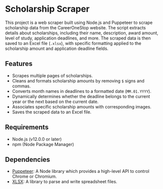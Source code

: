 # Scholarship Scraper

This project is a web scraper built using Node.js and Puppeteer to scrape scholarship data from the CareerOneStop website. The script extracts details about scholarships, including their name, description, award amount, level of study, application deadlines, and more. The scraped data is then saved to an Excel file (`.xlsx`), with specific formatting applied to the scholarship amount and application deadline fields.

## Features

- Scrapes multiple pages of scholarships.
- Cleans and formats scholarship amounts by removing `$` signs and commas.
- Converts month names in deadlines to a formatted date (`MM.01.YYYY`).
- Dynamically determines whether the deadline belongs to the current year or the next based on the current date.
- Associates specific scholarship amounts with corresponding images.
- Saves the scraped data to an Excel file.

## Requirements

- Node.js (v12.0.0 or later)
- npm (Node Package Manager)

## Dependencies

- [Puppeteer](https://pptr.dev/): A Node library which provides a high-level API to control Chrome or Chromium.
- [XLSX](https://github.com/SheetJS/sheetjs): A library to parse and write spreadsheet files.
